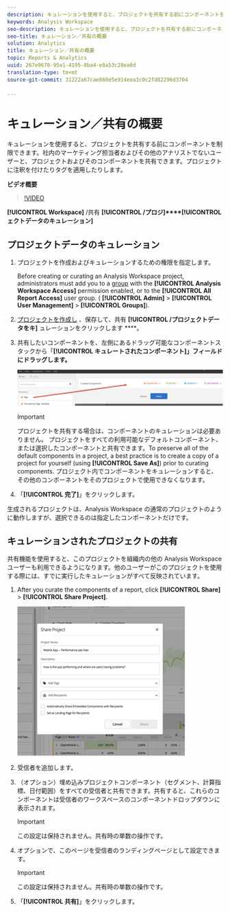 ```yaml
---
description: キュレーションを使用すると、プロジェクトを共有する前にコンポーネントを制限できます。社内のマーケティング担当者およびその他のアナリストでないユーザーと、プロジェクトおよびそのコンポーネントを共有できます。プロジェクトに注釈を付けたりタグを適用したりします。
keywords: Analysis Workspace
seo-description: キュレーションを使用すると、プロジェクトを共有する前にコンポーネントを制限できます。社内のマーケティング担当者およびその他のアナリストでないユーザーと、プロジェクトおよびそのコンポーネントを共有できます。プロジェクトに注釈を付けたりタグを適用したりします。
seo-title: キュレーション／共有の概要
solution: Analytics
title: キュレーション／共有の概要
topic: Reports & Analytics
uuid: 267e9678-95a1-4195-8ba4-e8a53c28ea0d
translation-type: tm+mt
source-git-commit: 31222a67cae860e5e914eea1c0c2fd82296d3704

---
```



# キュレーション／共有の概要

キュレーションを使用すると、プロジェクトを共有する前にコンポーネントを制限できます。社内のマーケティング担当者およびその他のアナリストでないユーザーと、プロジェクトおよびそのコンポーネントを共有できます。プロジェクトに注釈を付けたりタグを適用したりします。

**ビデオ概要**

>[!VIDEO](https://www.youtube.com/watch?v=LJJRskdmlOg&index=79&t=0s&list=PL2tCx83mn7GuNnQdYGOtlyCu0V5mEZ8sS)

**[!UICONTROL Workspace]** /共有 **[!UICONTROL /プロジ]****[!UICONTROL ェクトデータのキュレーション]**

## プロジェクトデータのキュレーション

1. プロジェクトを作成およびキュレーションするための権限を指定します。

   Before creating or curating an Analysis Workspace project, administrators must add you to a [group](https://marketing.adobe.com/resources/help/en_US/reference/?f=groups) with the **[!UICONTROL Analysis Workspace Access]** permission enabled, or to the **[!UICONTROL All Report Access]** user group. ( **[!UICONTROL Admin]** &gt; **[!UICONTROL User Management]** &gt; **[!UICONTROL Groups]**).

1. [プロジェクトを作成し](../../../analyze/analysis-workspace/build-workspace-project/t-freeform-project.md#task_C2C698ACC7954062A28E4784911E6CF2) 、保存して、共有 **[!UICONTROL /プロジェクトデータをキ]** ュレーションをクリックします ****。
1. 共有したいコンポーネントを、左側にあるドラッグ可能なコンポーネントスタックから「**[!UICONTROL キュレートされたコンポーネント]」フィールドにドラッグします。**

   ![](assets/curated-components.png)

   >[!IMPORTANT]
   >
   >プロジェクトを共有する場合は、コンポーネントのキュレーションは必要ありません。 プロジェクトをすべての利用可能なデフォルトコンポーネント、または選択したコンポーネントと共有できます。To preserve all of the default components in a project, a best practice is to create a copy of a project for yourself (using **[!UICONTROL Save As]**) prior to curating components. プロジェクト内でコンポーネントをキュレーションすると、その他のコンポーネントをそのプロジェクトで使用できなくなります。

1. 「**[!UICONTROL 完了]**」をクリックします。

生成されるプロジェクトは、Analysis Workspace の通常のプロジェクトのように動作しますが、選択できるのは指定したコンポーネントだけです。

## キュレーションされたプロジェクトの共有

共有機能を使用すると、このプロジェクトを組織内の他の Analysis Workspace ユーザーも利用できるようになります。他のユーザーがこのプロジェクトを使用する際には、すでに実行したキュレーションがすべて反映されています。

1. After you curate the components of a report, click **[!UICONTROL Share]** &gt; **[!UICONTROL Share Project]**.

   ![](assets/share_component.png)

1. 受信者を追加します。
1. （オプション）埋め込みプロジェクトコンポーネント（セグメント、計算指標、日付範囲）をすべての受信者と共有できます。共有すると、これらのコンポーネントは受信者のワークスペースのコンポーネントドロップダウンに表示されます。

   >[!IMPORTANT]
   >
   >この設定は保持されません。共有時の単数の操作です。

1. オプションで、このページを受信者のランディングページとして設定できます。

   >[!IMPORTANT]
   >
   >この設定は保持されません。共有時の単数の操作です。

1. 「**[!UICONTROL 共有]**」をクリックします。

<!-- 

<p> <b>Annotate and tag a project</b> </p> 
<p>An alternative way to collaborate on a project is to use the Information panel. This panel will be re-introduced in an upcoming release. </p> 
<p> </p> 
<ul id="ul_EFD045FD9F3B4BF8A70637B00EE0BC9C"> 
 <li id="li_EC6C5EAF9C234E76BDA7FF0226B82083">Tag reports for sharing. </li> 
 <li id="li_CF6A438C55F847F8890F8CB674CAA4F7">Specify the recipient (filter by permission group or user name), the storage folder. In-product notifications let users know that they have a shared report waiting. </li> 
 <li id="li_C8E088DA43024277908705CB0F3A142A">Write messages or report descriptions for recipients. </li> 
 <li id="li_342EB4758C344B859757E23691068FA3"> Select the dimensions, metrics, and segments to recommend to a non-analyst colleague, who can view the report you are curating and sharing. Curating the component gives the recipient access to those components, based on their permission settings. </li> 
 <li id="li_6487500F9315481599B7F3897998879F"> Add suggested items to a previously configured report. These new items exist as recommended selectable options. </li> 
</ul>

 -->

